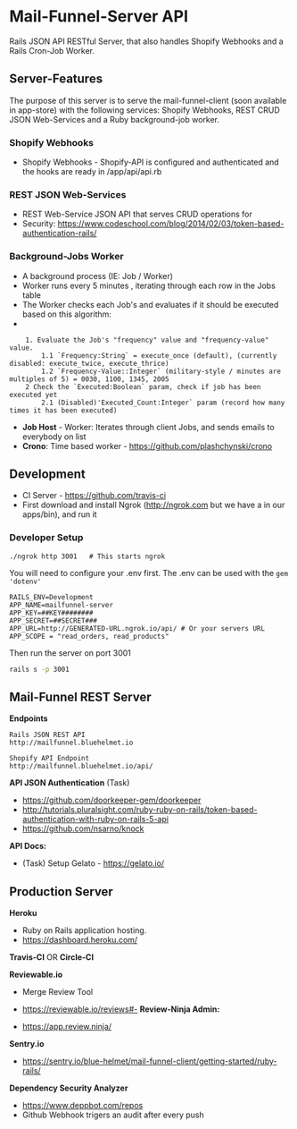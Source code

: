 # Mail-Funnel-Server API
Rails JSON API RESTful Server, that also handles Shopify Webhooks and a Rails Cron-Job Worker.

## Server-Features
The purpose of this server is to serve the mail-funnel-client (soon available in app-store) with the following services: Shopify Webhooks, REST CRUD JSON Web-Services and a Ruby background-job worker.

### Shopify Webhooks
- Shopify Webhooks - Shopify-API is configured and authenticated and the hooks are ready in /app/api/api.rb

### REST JSON Web-Services
- REST Web-Service JSON API that serves CRUD operations for 
- Security: https://www.codeschool.com/blog/2014/02/03/token-based-authentication-rails/

### Background-Jobs Worker
- A background process (IE: Job / Worker)
- Worker runs every 5 minutes , iterating through each row in the Jobs table
- The Worker checks each Job's and evaluates if it should be executed based on this algorithm:
- 
```
	1. Evaluate the Job's "frequency" value and "frequency-value" value. 
	    1.1 `Frequency:String` = execute_once (default), (currently disabled: execute_twice, execute_thrice)
		1.2 `Frequency-Value::Integer` (military-style / minutes are multiples of 5) = 0030, 1100, 1345, 2005
	2 Check the `Executed:Boolean` param, check if job has been executed yet 
		2.1 (Disabled)'Executed_Count:Integer` param (record how many times it has been executed) 
```
- **Job Host** - Worker: Iterates through client Jobs, and sends emails to everybody on list
- **Crono**: Time based worker - https://github.com/plashchynski/crono


## Development
- CI Server - https://github.com/travis-ci
- First download and install Ngrok (http://ngrok.com but we have a
in our apps/bin), and run it

### Developer Setup

```
./ngrok http 3001   # This starts ngrok
```
You will need to configure your .env first. The .env can be used with the `gem 'dotenv'`

```env
RAILS_ENV=Development
APP_NAME=mailfunnel-server
APP_KEY=##KEY########
APP_SECRET=##SECRET###
APP_URL=http://GENERATED-URL.ngrok.io/api/ # Or your servers URL
APP_SCOPE = "read_orders, read_products"
```

Then run the server on port 3001

```bash
rails s -p 3001
```


## Mail-Funnel REST Server


**Endpoints**

```
Rails JSON REST API
http://mailfunnel.bluehelmet.io

Shopify API Endpoint
http://mailfunnel.bluehelmet.io/api/
```

**API JSON Authentication** (Task)
	
- https://github.com/doorkeeper-gem/doorkeeper
- http://tutorials.pluralsight.com/ruby-ruby-on-rails/token-based-authentication-with-ruby-on-rails-5-api
- https://github.com/nsarno/knock


**API Docs:** 

- (Task) Setup Gelato - https://gelato.io/

## Production Server

**Heroku**

- Ruby on Rails application hosting.
- https://dashboard.heroku.com/

**Travis-CI** OR **Circle-CI**

**Reviewable.io**

- Merge Review Tool
- https://reviewable.io/reviews#-
**Review-Ninja Admin:** 

- https://app.review.ninja/

**Sentry.io**

- https://sentry.io/blue-helmet/mail-funnel-client/getting-started/ruby-rails/

**Dependency Security Analyzer** 

- https://www.deppbot.com/repos
- Github Webhook trigers an audit after every push
